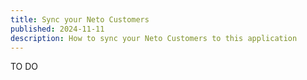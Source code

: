 ```yaml
---
title: Sync your Neto Customers
published: 2024-11-11
description: How to sync your Neto Customers to this application
---
```


TO DO
